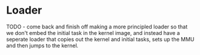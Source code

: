 # Loader

TODO - come back and finish off making a more principled loader so that we don't
embed the initial task in the kernel image, and instead have a seperate loader
that copies out the kernel and initial tasks, sets up the MMU and then jumps
to the kernel.